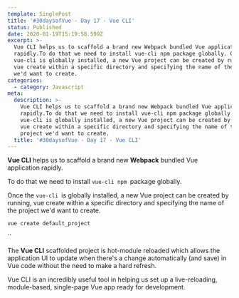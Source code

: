 ```yaml
---
template: SinglePost
title: '#30daysofVue - Day 17 - Vue CLI'
status: Published
date: 2020-01-19T15:19:58.599Z
excerpt: >-
  Vue CLI helps us to scaffold a brand new Webpack bundled Vue application
  rapidly.To do that we need to install vue-cli npm package globally. Once the
  vue-cli is globally installed, a new Vue project can be created by running,
  vue create within a specific directory and specifying the name of the project
  we'd want to create.
categories:
  - category: Javascript
meta:
  description: >-
    Vue CLI helps us to scaffold a brand new Webpack bundled Vue application
    rapidly.To do that we need to install vue-cli npm package globally. Once the
    vue-cli is globally installed, a new Vue project can be created by running,
    vue create within a specific directory and specifying the name of the
    project we'd want to create.
  title: '#30daysofVue - Day 17 - Vue CLI'
---
```

**Vue CLI** helps us to scaffold a brand new **Webpack** bundled Vue application rapidly.

To do that we need to install `vue-cli npm `package globally. 

Once the `vue-cli `is globally installed, a new Vue project can be created by running, vue create within a specific directory and specifying the name of the project we'd want to create.

`vue create default_project`

``

The **Vue CLI** scaffolded project is hot-module reloaded which allows the application UI to update when there's a change automatically (and save) in Vue code without the need to make a hard refresh.

Vue CLI is an incredibly useful tool in helping us set up a live-reloading, module-based, single-page Vue app ready for development.
